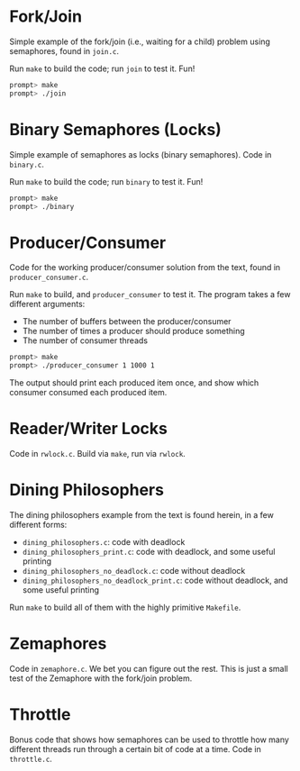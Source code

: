 
# Fork/Join

Simple example of the fork/join (i.e., waiting for a child) problem
using semaphores, found in `join.c`.

Run `make` to build the code; run `join` to test it. Fun!

```sh
prompt> make
prompt> ./join
```


# Binary Semaphores (Locks)

Simple example of semaphores as locks (binary semaphores).
Code in `binary.c`.

Run `make` to build the code; run `binary` to test it. Fun!

```sh
prompt> make
prompt> ./binary
```

# Producer/Consumer

Code for the working producer/consumer solution from the text,
found in `producer_consumer.c`.

Run `make` to build, and `producer_consumer` to test it.
The program takes a few different arguments:
- The number of buffers between the producer/consumer
- The number of times a producer should produce something
- The number of consumer threads

```sh
prompt> make
prompt> ./producer_consumer 1 1000 1
```

The output should print each produced item once, and show which
consumer consumed each produced item.

# Reader/Writer Locks

Code in `rwlock.c`. Build via `make`, run via `rwlock`.

# Dining Philosophers

The dining philosophers example from the text is found herein, in a few
different forms:
- `dining_philosophers.c`: code with deadlock
- `dining_philosophers_print.c`: code with deadlock, and some useful printing
- `dining_philosophers_no_deadlock.c`: code without deadlock
- `dining_philosophers_no_deadlock_print.c`: code without deadlock, and some useful printing

Run `make` to build all of them with the highly primitive `Makefile`.


# Zemaphores

Code in `zemaphore.c`. We bet you can figure out the rest. This is just
a small test of the Zemaphore with the fork/join problem.


# Throttle

Bonus code that shows how semaphores can be used to throttle how 
many different threads run through a certain bit of code at a time.
Code in `throttle.c`. 

